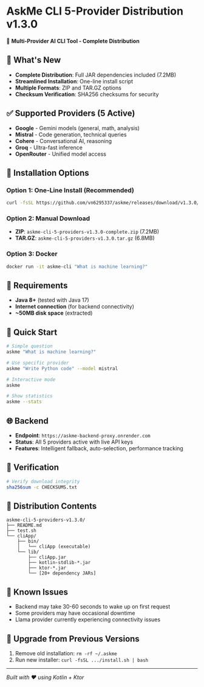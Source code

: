# AskMe CLI 5-Provider Distribution v1.3.0

🤖 **Multi-Provider AI CLI Tool - Complete Distribution**

## 🎯 What's New
- **Complete Distribution**: Full JAR dependencies included (7.2MB)
- **Streamlined Installation**: One-line install script
- **Multiple Formats**: ZIP and TAR.GZ options
- **Checksum Verification**: SHA256 checksums for security

## ✅ Supported Providers (5 Active)
- **Google** - Gemini models (general, math, analysis)
- **Mistral** - Code generation, technical queries  
- **Cohere** - Conversational AI, reasoning
- **Groq** - Ultra-fast inference
- **OpenRouter** - Unified model access

## 🚀 Installation Options

### Option 1: One-Line Install (Recommended)
```bash
curl -fsSL https://github.com/vn6295337/askme/releases/download/v1.3.0/install.sh | bash
```

### Option 2: Manual Download
- **ZIP**: `askme-cli-5-providers-v1.3.0-complete.zip` (7.2MB)
- **TAR.GZ**: `askme-cli-5-providers-v1.3.0.tar.gz` (6.8MB)

### Option 3: Docker
```bash
docker run -it askme-cli "What is machine learning?"
```

## 🔧 Requirements
- **Java 8+** (tested with Java 17)
- **Internet connection** (for backend connectivity)
- **~50MB disk space** (extracted)

## 🎯 Quick Start
```bash
# Simple question
askme "What is machine learning?"

# Use specific provider
askme "Write Python code" --model mistral

# Interactive mode
askme

# Show statistics
askme --stats
```

## 🌐 Backend
- **Endpoint**: `https://askme-backend-proxy.onrender.com`
- **Status**: All 5 providers active with live API keys
- **Features**: Intelligent fallback, auto-selection, performance tracking

## 🔐 Verification
```bash
# Verify download integrity
sha256sum -c CHECKSUMS.txt
```

## 📁 Distribution Contents
```
askme-cli-5-providers-v1.3.0/
├── README.md
├── test.sh
└── cliApp/
    ├── bin/
    │   └── cliApp (executable)
    └── lib/
        ├── cliApp.jar
        ├── kotlin-stdlib-*.jar
        ├── ktor-*.jar
        └── [20+ dependency JARs]
```

## 🐛 Known Issues
- Backend may take 30-60 seconds to wake up on first request
- Some providers may have occasional downtime
- Llama provider currently experiencing connectivity issues

## 🔄 Upgrade from Previous Versions
1. Remove old installation: `rm -rf ~/.askme`
2. Run new installer: `curl -fsSL .../install.sh | bash`

---
*Built with ❤️ using Kotlin + Ktor*